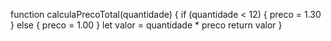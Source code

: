 function calculaPrecoTotal(quantidade) {
  if (quantidade < 12) {
    preco = 1.30
  } else {
    preco = 1.00
  }
  let valor = quantidade * preco
  return valor
}